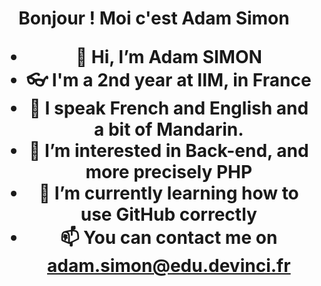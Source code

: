 <h1 align="center"> Bonjour ! Moi c'est Adam Simon



- 👋 Hi, I’m Adam SIMON
- 👓 I'm a 2nd year at IIM, in France
- 🚩 I speak French and English and a bit of Mandarin.
- 👀 I’m interested in Back-end, and more precisely PHP
- 🌱 I’m currently learning how to use GitHub correctly
- 📫 You can contact me on adam.simon@edu.devinci.fr

<!---
MortyOW/MortyOW is a ✨ special ✨ repository because its `README.md` (this file) appears on your GitHub profile.
You can click the Preview link to take a look at your changes.
--->
